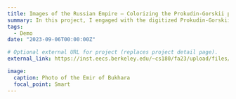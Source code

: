 ```yaml
---
title: Images of the Russian Empire – Colorizing the Prokudin-Gorskii photo collection
summary: In this project, I engaged with the digitized Prokudin-Gorskii glass plate images, with the aim of leveraging image processing techniques to autonomously produce a color image with the least visual discrepancies.
tags:
  - Demo
date: "2023-09-06T00:00:00Z"

# Optional external URL for project (replaces project detail page).
external_link: https://inst.eecs.berkeley.edu/~cs180/fa23/upload/files/proj1/panzhy/

image:
  caption: Photo of the Emir of Bukhara
  focal_point: Smart
---
```

